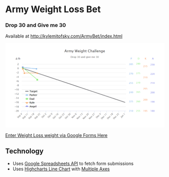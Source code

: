 # Army Weight Loss Bet
### Drop 30 and Give me 30

Available at http://kylemitofsky.com/ArmyBet/index.html

![screenshot](/screenshot.png)

[Enter Weight Loss weight via Google Forms Here](https://goo.gl/forms/FgDfQpqHVcW3tbMB2)

## Technology

* Uses [Google Spreadsheets API](https://developers.google.com/sheets/api/samples/reading) to fetch form submissions
* Uses [Highcharts Line Chart](https://www.highcharts.com/demo/line-basic) with [Multiple Axes](https://www.highcharts.com/demo/combo-multi-axes)
